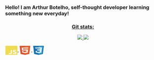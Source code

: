### Hello! I am Arthur Botelho, self-thought developer learning something new everyday!

<div align="center">
  <a href="https://github.com/ArthurBBotelho">
 
  ### Git stats:
  <a href="https://github.com/ArthurBBotelho">
  <img height="180em" src="https://github-readme-stats.vercel.app/api?username=ArthurBBotelho&show_icons=true&theme=rose_pine&include_all_commits=true&count_private=true"/>
  <img height="180em" src="https://github-readme-stats.vercel.app/api/top-langs/?username=ArthurBBotelho&layout=compact&langs_count=7&theme=rose_pine"/>
</div>
  
</div>
<div style="display: inline_block"><br>
  <img align="center" alt="Rafa-Js" height="30" width="40" src="https://raw.githubusercontent.com/devicons/devicon/master/icons/javascript/javascript-plain.svg">
   <img align="center" alt="Rafa-HTML" height="30" width="40" src="https://raw.githubusercontent.com/devicons/devicon/master/icons/html5/html5-original.svg">
  <img align="center" alt="Rafa-CSS" height="30" width="40" src="https://raw.githubusercontent.com/devicons/devicon/master/icons/css3/css3-original.svg">
</div>
